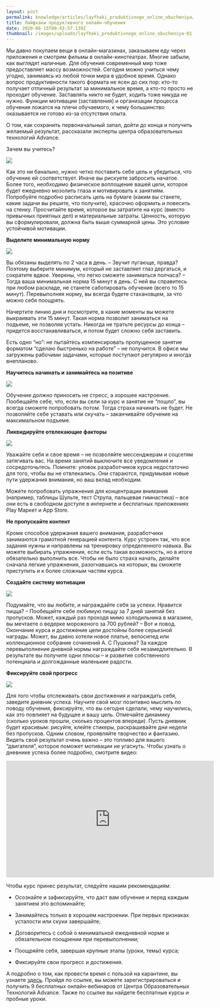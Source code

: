 ```yaml
---
layout: post
permalink: knowledge/articles/layfhaki_produktivnogo_online_obucheniya/index.html
title: Лайфхаки продуктивного онлайн-обучения
date: 2020-06-15T09:43:57.139Z
thumbnail: /images/uploads/layfhaki_produktivnogo_online_obucheniya-01.jpg
---
```

Мы давно покупаем вещи в онлайн-магазинах, заказываем еду через приложения и смотрим фильмы в онлайн-кинотеатрах. Многие забыли, как выглядят наличные. Для обучения современный мир тоже предоставляет массу возможностей. Сегодня можно учиться чему угодно, занимаясь из любой точки мира в удобное время. Однако вопрос продуктивности такого формата не ясен до сих пор: кто-то получает отличный результат за минимальное время, а кто-то просто не проходит обучение. Заставлять никто не будет, ходить тоже никуда не нужно. Функции мотивации (заставления) и организации процесса обучения ложатся на плечи обучаемого, к чему большинство оказывается не готово из-за отсутствия опыта. 

 О том, как сохранить первоначальный запал, дойти до конца и получить желаемый результат, рассказали эксперты центра образовательных технологий Advance. 

Зачем вы учитесь?

![](/images/uploads/layfhaki_produktivnogo_online_obucheniya-02.jpg)

Как это ни банально, нужно четко поставить себе цель и убедиться, что обучение ей соответствует. Иначе вы рискуете забросить начатое. Более того, необходимо физическое воплощение вашей цели, которое будет ежедневно мозолить глаза и мотивировать к занятиям. Попробуйте подробно расписать цель на бумаге (каким вы станете, какие задачи вы решите, что получите), красочно оформить и повесить на стенку. Просчитайте время, которое вы затратите на курс (вместо привычных приятных дел) и материальные затраты. Ценность, которую вы сформулировали, должна быть выше суммарной цены. Это условие устойчивой мотивации.

**Выделите минимальную норму**

![](/images/uploads/layfhaki_produktivnogo_online_obucheniya-03.jpg)

Вы обязаны выделять по 2 часа в день. – Звучит пугающе, правда? Поэтому выберите минимум, который не заставляет глаз дергаться, и сократите вдвое. Уверены, что легко сможете заниматься полчаса? – Тогда ваша минимальная норма 15 минут в день. С ней вы справитесь при любом раскладе, не станете саботировать обучение (всего то 15 минут). Перевыполняя норму, вы всегда будете стахановцем, за что можно себя поощрять. 

Начертите линию дня и посмотрите, в какие моменты вы можете выкраивать эти 15 минут. Такая норма позволит заниматься на подъеме, не позволяя устать. Никогда не тратьте ресурсы до конца – придется восстанавливаться, и потом будет сложно себя заставить.

Есть одно “но”: не пытайтесь компенсировать пропущенное занятие форматом “сделаю быстренько на работе” – не получится. В офисе мы загружены рабочими задачами, которые поступают регулярно и иногда внепланово. 

**Научитесь начинать и занимайтесь на позитиве**

![](/images/uploads/layfhaki_produktivnogo_online_obucheniya-04.jpg)

Обучение должно приносить не стресс, а хорошее настроение. Пообещайте себе, что, если вы сели за курс и занятие не “пошло”, вы всегда сможете попробовать потом. Тогда страха начинать не будет. Не позволяйте себе уставать или скучать – заканчивайте обучение на максимальном подъеме.

**Ликвидируйте отвлекающие факторы**

![](/images/uploads/layfhaki_produktivnogo_online_obucheniya-05.jpg)

Уважайте себя и свое время – не позволяйте мессенджерам и соцсетям затягивать вас. На время занятий выключите все уведомления и сосредоточьтесь. Помните: уловок разработчиков курса недостаточно для того, чтобы вы не отвлекались. Они стараются, придумывая новые пути удержания внимания, но ваш вклад необходим. 

Можете попробовать упражнения для концентрации внимания (например, таблицы Шульте, тест Струпа, пальцевая гимнастика) – все они есть в свободном доступе в интернете и бесплатных приложениях Play Маркет и App Store. 

**Не пропускайте контент**

Кроме способов удержания вашего внимания, разработчики занимаются грамотной генерацией контента. Курс устроен так, что все задания нужны и направлены на тренировку определенного навыка. Вы можете выбирать упражнения, если есть такая возможность, но в итоге обязательно выполнить все. Чтобы не было страха начать, делайте сначала легкие упражнения, разогнавшись на которых, вы сможете приступить и к более сложным частям курса. 

**Создайте систему мотивации**

![](/images/uploads/layfhaki_produktivnogo_online_obucheniya-06.jpg)

Подумайте, что вы любите, и награждайте себя за успехи. Нравится пицца? – Пообещайте себе любимую пиццу за 7 дней занятий без пропусков. Может, каждый раз проходя мимо холодильника в магазине, вы мечтаете о ведерке мороженого за 700 рублей? – Вот и повод. Окончание курса и достижение цели достойны более серьезной награды. Может, вы давно хотели новое платье, велосипед  или коллекционное собрание сочинений А. С Пушкина? За каждое перевыполнение дневной нормы награждайте себя незамедлительно. В результате вы получите одни плюсы – и развитие собственного потенциала и долгожданные маленькие радости.

**Фиксируйте свой прогресс**

![](/images/uploads/layfhaki_produktivnogo_online_obucheniya-07.jpg)

Для того чтобы отслеживать свои достижения и награждать себя, заведите дневник успеха. Научите свой мозг позитивно мыслить по поводу обучения, фиксируйте, что вы сегодня сделали, чему научились, как это повлияет на будущее и вашу цель. Отмечайте динамику (сколько уроков прошли, сколько процентов впереди). Пусть дневник будет красивым: рисуйте, клейте стикеры, раскрашивайте дни недели без пропусков. Одним словом, проявляйте творчество и фантазию. Видеть свой результат очень важно – это топливо для вашего “двигателя”, которое поможет мотивации не угаснуть. Чтобы узнать о дневнике успеха более подробно, смотрите видео:

<iframe width="560" height="315" src="https://www.youtube.com/embed/gnpIqC12jLk" frameborder="0" allow="accelerometer; autoplay; encrypted-media; gyroscope; picture-in-picture" allowfullscreen></iframe>

Чтобы курс принес результат, следуйте нашим рекомендациям:

- Осознайте и зафиксируйте, что даст вам обучение и перед каждым занятием это вспоминайте;

- Занимайтесь только в хорошем настроении. При первых признаках усталости или скуки завершайте;

- Договоритесь с собой о минимальной ежедневной норме и обязательном поощрении при перевыполнении;

- Поощряйте себя, завершая крупные этапы (уроки, темы) курса;

- Фиксируйте свои прогресс и достижения.

А подробно о том, как провести время с пользой на карантине, вы узнаете [здесь](/event/karantin/). Пройдя по ссылке, вы можете зарегистрироваться и получить 9 бесплатных онлайн-вебинаров от Центра Образовательных Технологий Advance. Также по ссылке вы найдете бесплатные курсы и пробные уроки.